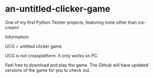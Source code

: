# an-untitled-clicker-game
One of my first Python Tkinter projects, featuring none other than ice-cream!

Information:

UCG = untitled clicker game

UCG is not crossplatform. It only works on PC.

Feel free to download and play the game. The Github will have updated versions of the game for you to check out.
